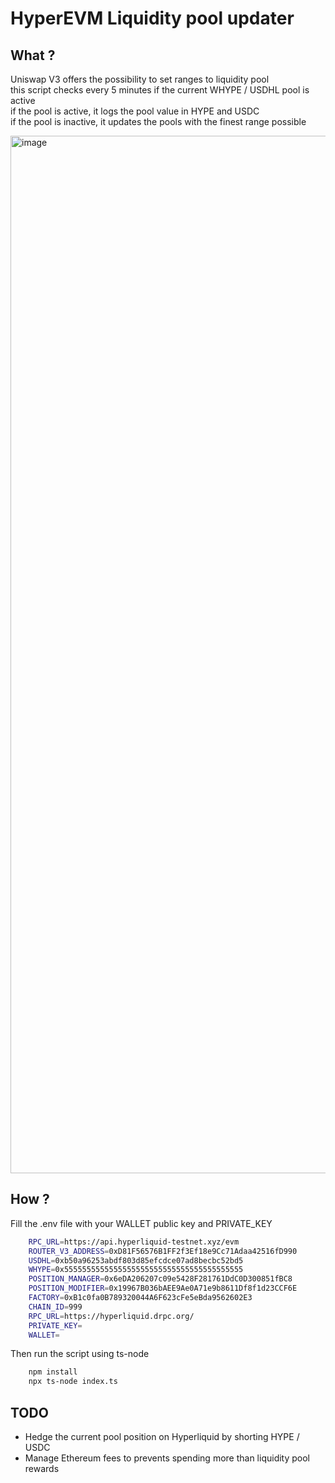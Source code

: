 # HyperEVM Liquidity pool updater

## What ?

Uniswap V3 offers the possibility to set ranges to liquidity pool  
this script checks every 5 minutes if the current WHYPE / USDHL pool is active  
if the pool is active, it logs the pool value in HYPE and USDC  
if the pool is inactive, it updates the pools with the finest range possible  

<img width="1710" height="1660" alt="image" src="https://github.com/user-attachments/assets/ea487588-da08-4489-bcf9-82232924b96e" />


## How ?

Fill the .env file with your WALLET public key and PRIVATE\_KEY

```bash
    RPC_URL=https://api.hyperliquid-testnet.xyz/evm
    ROUTER_V3_ADDRESS=0xD81F56576B1FF2f3Ef18e9Cc71Adaa42516fD990
    USDHL=0xb50a96253abdf803d85efcdce07ad8becbc52bd5
    WHYPE=0x5555555555555555555555555555555555555555
    POSITION_MANAGER=0x6eDA206207c09e5428F281761DdC0D300851fBC8
    POSITION_MODIFIER=0x19967B036bAEE9Ae0A71e9b8611Df8f1d23CCF6E
    FACTORY=0xB1c0fa0B789320044A6F623cFe5eBda9562602E3
    CHAIN_ID=999
    RPC_URL=https://hyperliquid.drpc.org/
    PRIVATE_KEY=
    WALLET=
```

Then run the script using ts-node
```bash
    npm install
    npx ts-node index.ts
```

## TODO

- Hedge the current pool position on Hyperliquid by shorting HYPE / USDC
- Manage Ethereum fees to prevents spending more than liquidity pool rewards
